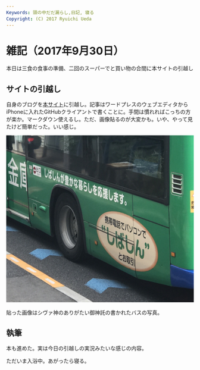 ```yaml
---
Keywords: 頭の中だだ漏らし,日記, 寝る
Copyright: (C) 2017 Ryuichi Ueda
---
```


# 雑記（2017年9月30日）

本日は三食の食事の準備、二回のスーパーでと買い物の合間に本サイトの引越し

## サイトの引越し

自身のブログを[本サイト](https://b.ueda.tech)に引越し。記事はワードプレスのウェブエディタからiPhoneに入れたGitHubクライアントで書くことに。手間は慣れればこっちの方が楽か。マークダウン使えるし。ただ、画像貼るのが大変かも。いや、やって見たけど簡単だった。いい感じ。

![ガゾー](asset.jpg)

貼った画像はシヴァ神のありがたい御神託の書かれたバスの写真。

## 執筆

本も進めた。実は今日の引越しの実況みたいな感じの内容。



ただいま入浴中。あがったら寝る。
